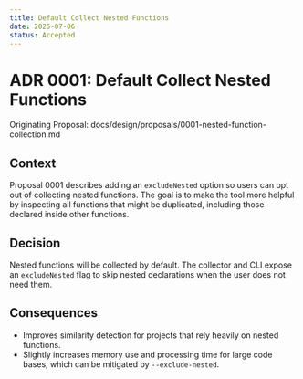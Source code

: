 ```yaml
---
title: Default Collect Nested Functions
date: 2025-07-06
status: Accepted
---
```


# ADR 0001: Default Collect Nested Functions

Originating Proposal: docs/design/proposals/0001-nested-function-collection.md

## Context
Proposal 0001 describes adding an `excludeNested` option so users can
opt out of collecting nested functions. The goal is to make the tool
more helpful by inspecting all functions that might be duplicated,
including those declared inside other functions.

## Decision
Nested functions will be collected by default. The collector and CLI
expose an `excludeNested` flag to skip nested declarations when the
user does not need them.

## Consequences
- Improves similarity detection for projects that rely heavily on
  nested functions.
- Slightly increases memory use and processing time for large code
  bases, which can be mitigated by `--exclude-nested`.
